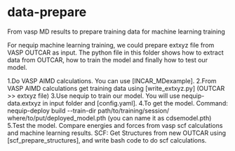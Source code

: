 # data-prepare
From vasp MD results to prepare training data for machine learning training

For nequip machine learning training, we could prepare extxyz file from VASP OUTCAR as input. The python file in this folder shows how to extract data from OUTCAR, how to train the model and finally how to test our model.

1.Do VASP AIMD calculations. You can use [INCAR_MDexample].
2.From VASP AIMD calculations get training data using [write_extxyz.py] (OUTCAR >> extxyz file)
3.Use nequip to train our model. You will use nequip-data.extxyz in input folder and [config.yaml].
4.To get the model. Command: nequip-deploy build --train-dir path/to/training/session/ where/to/put/deployed_model.pth
(you can name it as cdsemodel.pth) 
5.Test the model. Compare energies and forces from vasp scf calculations and machine learning results.
SCF: Get Structures from new OUTCAR using [scf_prepare_structures], and write bash code to do scf calculations.

